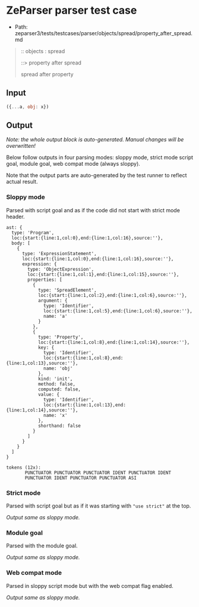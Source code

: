 # ZeParser parser test case

- Path: zeparser3/tests/testcases/parser/objects/spread/property_after_spread.md

> :: objects : spread
>
> ::> property after spread
>
> spread after property


## Input

`````js
({...a, obj: x})
`````

## Output

_Note: the whole output block is auto-generated. Manual changes will be overwritten!_

Below follow outputs in four parsing modes: sloppy mode, strict mode script goal, module goal, web compat mode (always sloppy).

Note that the output parts are auto-generated by the test runner to reflect actual result.

### Sloppy mode

Parsed with script goal and as if the code did not start with strict mode header.

`````
ast: {
  type: 'Program',
  loc:{start:{line:1,col:0},end:{line:1,col:16},source:''},
  body: [
    {
      type: 'ExpressionStatement',
      loc:{start:{line:1,col:0},end:{line:1,col:16},source:''},
      expression: {
        type: 'ObjectExpression',
        loc:{start:{line:1,col:1},end:{line:1,col:15},source:''},
        properties: [
          {
            type: 'SpreadElement',
            loc:{start:{line:1,col:2},end:{line:1,col:6},source:''},
            argument: {
              type: 'Identifier',
              loc:{start:{line:1,col:5},end:{line:1,col:6},source:''},
              name: 'a'
            }
          },
          {
            type: 'Property',
            loc:{start:{line:1,col:8},end:{line:1,col:14},source:''},
            key: {
              type: 'Identifier',
              loc:{start:{line:1,col:8},end:{line:1,col:13},source:''},
              name: 'obj'
            },
            kind: 'init',
            method: false,
            computed: false,
            value: {
              type: 'Identifier',
              loc:{start:{line:1,col:13},end:{line:1,col:14},source:''},
              name: 'x'
            },
            shorthand: false
          }
        ]
      }
    }
  ]
}

tokens (12x):
       PUNCTUATOR PUNCTUATOR PUNCTUATOR IDENT PUNCTUATOR IDENT
       PUNCTUATOR IDENT PUNCTUATOR PUNCTUATOR ASI
`````

### Strict mode

Parsed with script goal but as if it was starting with `"use strict"` at the top.

_Output same as sloppy mode._

### Module goal

Parsed with the module goal.

_Output same as sloppy mode._

### Web compat mode

Parsed in sloppy script mode but with the web compat flag enabled.

_Output same as sloppy mode._
